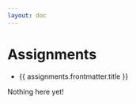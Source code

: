 ```yaml
---
layout: doc
---
```


<script setup>
  import {data as assignments} from './assignments/assignments.data';
  import { withBase } from 'vitepress';
</script>

# Assignments

<ul v-if="assignments.length > 0">
  <li v-for="assignments of assignments">
    <a :href="withBase(assignments.url)">{{ assignments.frontmatter.title }}</a>
  </li>
</ul>
<p v-else>
  Nothing here yet!
</p>
